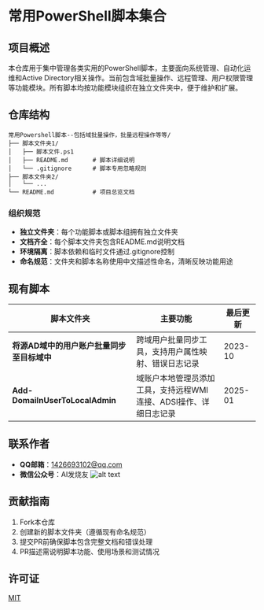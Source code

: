 ﻿# 常用PowerShell脚本集合

## 项目概述
本仓库用于集中管理各类实用的PowerShell脚本，主要面向系统管理、自动化运维和Active Directory相关操作。当前包含域批量操作、远程管理、用户权限管理等功能模块。所有脚本均按功能模块组织在独立文件夹中，便于维护和扩展。

## 仓库结构
```
常用Powershell脚本--包括域批量操作，批量远程操作等等/
├── 脚本文件夹1/
│   ├── 脚本文件.ps1
│   ├── README.md       # 脚本详细说明
│   └── .gitignore      # 脚本专用忽略规则
├── 脚本文件夹2/
│   └── ...
└── README.md           # 项目总览文档
```

### 组织规范
- **独立文件夹**：每个功能脚本或脚本组拥有独立文件夹
- **文档齐全**：每个脚本文件夹包含README.md说明文档
- **环境隔离**：脚本依赖和临时文件通过.gitignore控制
- **命名规范**：文件夹和脚本名称使用中文描述性命名，清晰反映功能用途

## 现有脚本
| 脚本文件夹 | 主要功能 | 最后更新 |
|------------|----------|----------|
| **将源AD域中的用户账户批量同步至目标域中** | 跨域用户批量同步工具，支持用户属性映射、错误日志记录 | 2023-10 |
| **Add-DomailnUserToLocalAdmin** | 域账户本地管理员添加工具，支持远程WMI连接、ADSI操作、详细日志记录 | 2025-01 |

## 联系作者
- **QQ邮箱**：1426693102@qq.com
- **微信公众号**：AI发烧友
![alt text](AI发烧友二维码.png)
## 贡献指南
1.  Fork本仓库
2. 创建新的脚本文件夹（遵循现有命名规范）
3. 提交PR前确保脚本包含完整文档和错误处理
4. PR描述需说明脚本功能、使用场景和测试情况

## 许可证
[MIT](LICENSE)